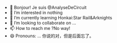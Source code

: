 - 👋 Bonjour! Je suis @AnalyseDeCircuit
- 👀 I’m interested in nothing
- 🌱 I’m currently learning Honkai:Star Rail&Arknights
- 💞️ I’m looking to collaborate on ...
- 📫 How to reach me ?No way!
- 😄 Pronouns: ...
你说的对，但是后面忘了。
<!---
AnalyseDeCircuit/AnalyseDeCircuit is a ✨ special ✨ repository because its `README.md` (this file) appears on your GitHub profile.
You can click the Preview link to take a look at your changes.
--->
